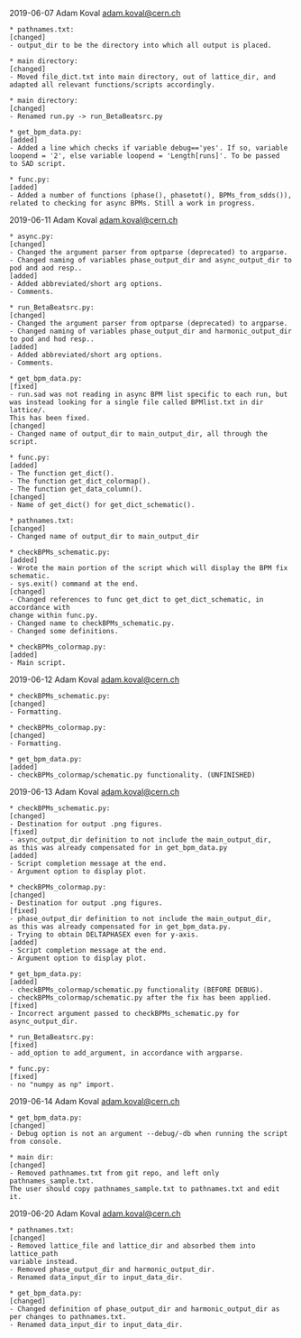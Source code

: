 2019-06-07	Adam Koval	adam.koval@cern.ch

	* pathnames.txt: 
	[changed] 
	- output_dir to be the directory into which all output is placed.

	* main directory: 
	[changed] 
	- Moved file_dict.txt into main directory, out of lattice_dir, and
 	adapted all relevant functions/scripts accordingly.
	
	* main directory: 
	[changed] 
	- Renamed run.py -> run_BetaBeatsrc.py
	
	* get_bpm_data.py: 
	[added]
	- Added a line which checks if variable debug=='yes'. If so, variable
	loopend = '2', else variable loopend = 'Length[runs]'. To be passed
	to SAD script.

	* func.py: 
	[added]
	- Added a number of functions (phase(), phasetot(), BPMs_from_sdds()),
	related to checking for async BPMs. Still a work in progress.


2019-06-11	Adam Koval	adam.koval@cern.ch

	* async.py: 
	[changed]
	- Changed the argument parser from optparse (deprecated) to argparse.
	- Changed naming of variables phase_output_dir and async_output_dir to
	pod and aod resp..
	[added]
	- Added abbreviated/short arg options.
	- Comments.

	* run_BetaBeatsrc.py:
	[changed]
	- Changed the argument parser from optparse (deprecated) to argparse.
	- Changed naming of variables phase_output_dir and harmonic_output_dir
	to pod and hod resp..
	[added]
	- Added abbreviated/short arg options.
	- Comments.

	* get_bpm_data.py:
	[fixed]
	- run.sad was not reading in async BPM list specific to each run, but
	was instead looking for a single file called BPMlist.txt in dir lattice/.
	This has been fixed.
	[changed]
	- Changed name of output_dir to main_output_dir, all through the script.

	* func.py:
	[added]
	- The function get_dict().
	- The function get_dict_colormap().
	- The function get_data_column().
	[changed]
	- Name of get_dict() for get_dict_schematic().

	* pathnames.txt:
	[changed]
	- Changed name of output_dir to main_output_dir

	* checkBPMs_schematic.py:
	[added]
	- Wrote the main portion of the script which will display the BPM fix schematic.
	- sys.exit() command at the end.
	[changed]
	- Changed references to func get_dict to get_dict_schematic, in accordance with
	change within func.py.
	- Changed name to checkBPMs_schematic.py.
	- Changed some definitions.

	* checkBPMs_colormap.py:
	[added]
	- Main script.


2019-06-12	Adam Koval	adam.koval@cern.ch

	* checkBPMs_schematic.py:
	[changed]
	- Formatting.

	* checkBPMs_colormap.py:
	[changed]
	- Formatting.

	* get_bpm_data.py:
	[added]
	- checkBPMs_colormap/schematic.py functionality. (UNFINISHED)


2019-06-13	Adam Koval	adam.koval@cern.ch

	* checkBPMs_schematic.py:
	[changed]
	- Destination for output .png figures.
	[fixed]
	- async_output_dir definition to not include the main_output_dir, 
	as this was already compensated for in get_bpm_data.py
	[added]
	- Script completion message at the end.
	- Argument option to display plot.

	* checkBPMs_colormap.py:
	[changed]
	- Destination for output .png figures.
	[fixed]
	- phase_output_dir definition to not include the main_output_dir, 
	as this was already compensated for in get_bpm_data.py.
	- Trying to obtain DELTAPHASEX even for y-axis.
	[added]
	- Script completion message at the end.
	- Argument option to display plot.

	* get_bpm_data.py:
	[added]
	- checkBPMs_colormap/schematic.py functionality (BEFORE DEBUG).
	- checkBPMs_colormap/schematic.py after the fix has been applied.
	[fixed]
	- Incorrect argument passed to checkBPMs_schematic.py for async_output_dir.

	* run_BetaBeatsrc.py:
	[fixed]
	- add_option to add_argument, in accordance with argparse.

	* func.py:
	[fixed]
	- no "numpy as np" import.


2019-06-14	Adam Koval	adam.koval@cern.ch

	* get_bpm_data.py:
	[changed]
	- Debug option is not an argument --debug/-db when running the script
	from console.

	* main dir:
	[changed]
	- Removed pathnames.txt from git repo, and left only pathnames_sample.txt.
	The user should copy pathnames_sample.txt to pathnames.txt and edit it.


2019-06-20	Adam Koval	adam.koval@cern.ch

	* pathnames.txt:
	[changed]
	- Removed lattice_file and lattice_dir and absorbed them into lattice_path
	variable instead.
	- Removed phase_output_dir and harmonic_output_dir.
	- Renamed data_input_dir to input_data_dir.

	* get_bpm_data.py:
	[changed]
	- Changed definition of phase_output_dir and harmonic_output_dir as per changes to pathnames.txt.
	- Renamed data_input_dir to input_data_dir.
